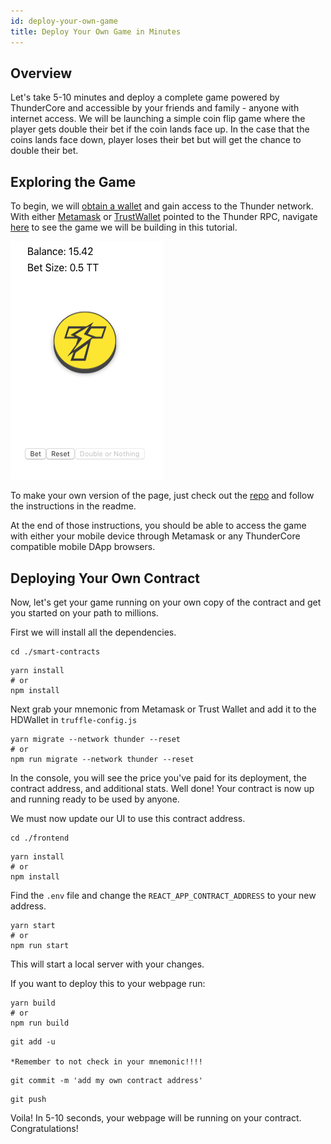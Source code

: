 ```yaml
---
id: deploy-your-own-game
title: Deploy Your Own Game in Minutes
---
```

## Overview
Let's take 5-10 minutes and deploy a complete game powered by ThunderCore and accessible by your friends
and family - anyone with internet access. We will be launching a simple coin flip game
where the player gets double their bet if the coin lands face up. In the case that the coins lands face down, player loses their bet but will get the chance to double their bet.


## Exploring the Game
To begin, we will [obtain a wallet](get-wallet.md) and gain access to the Thunder network. With either [Metamask](https://metamask.io/) 
or [TrustWallet](https://trustwallet.com/) pointed to the Thunder RPC, navigate [here](http://jiang-yifan.github.io)
to see the game we will be building in this tutorial.

![game-image](assets/img/game/doubleOrNothing.png)


To make your own version of the page, just check out the [repo](https://github.com/jiang-yifan/jiang-yifan.github.io)
and follow the instructions in the readme.

At the end of those instructions, you should be able to access the game with either
your mobile device through Metamask or any ThunderCore compatible mobile DApp browsers.


## Deploying Your Own Contract
Now, let's get your game running on your own copy of the contract and get you started on your
path to millions.

First we will install all the dependencies.

```
cd ./smart-contracts
```
```
yarn install
# or 
npm install
```

Next grab your mnemonic from Metamask or Trust Wallet and add it to the HDWallet in `truffle-config.js`

```
yarn migrate --network thunder --reset
# or 
npm run migrate --network thunder --reset
```

In the console, you will see the price you've paid for its deployment, the contract address,
and additional stats. Well done! Your contract is now up and running ready to be used by anyone.

We must now update our UI to use this contract address.

```
cd ./frontend
```

```
yarn install
# or 
npm install
```

Find the `.env` file and change the `REACT_APP_CONTRACT_ADDRESS` to your new address.
```
yarn start
# or
npm run start
```
This will start a local server with your changes.

If you want to deploy this to your webpage run:

```
yarn build
# or 
npm run build
```

```
git add -u

*Remember to not check in your mnemonic!!!! 
``` 

```
git commit -m 'add my own contract address'
```

```
git push
```

Voila! In 5-10 seconds, your webpage will be running on your contract. Congratulations! 
